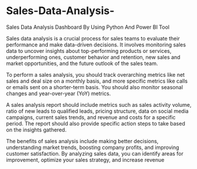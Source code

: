 # Sales-Data-Analysis-
Sales Data Analysis Dashboard By Using Python And Power BI Tool

Sales data analysis is a crucial process for sales teams to evaluate their performance and make data-driven decisions. It involves monitoring sales data to uncover insights about top-performing products or services, underperforming ones, customer behavior and retention, new sales and market opportunities, and the future outlook of the sales team.

To perform a sales analysis, you should track overarching metrics like net sales and deal size on a monthly basis, and more specific metrics like calls or emails sent on a shorter-term basis. You should also monitor seasonal changes and year-over-year (YoY) metrics.

A sales analysis report should include metrics such as sales activity volume, ratio of new leads to qualified leads, pricing structure, data on social media campaigns, current sales trends, and revenue and costs for a specific period. The report should also provide specific action steps to take based on the insights gathered.

The benefits of sales analysis include making better decisions, understanding market trends, boosting company profits, and improving customer satisfaction. By analyzing sales data, you can identify areas for improvement, optimize your sales strategy, and increase revenue
